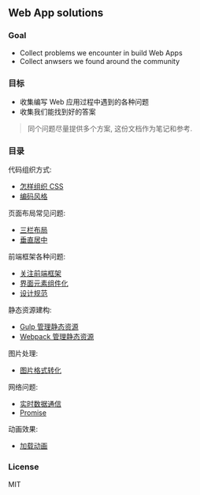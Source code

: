 
Web App solutions
----

### Goal

* Collect problems we encounter in build Web Apps
* Collect anwsers we found around the community

### 目标

* 收集编写 Web 应用过程中遇到的各种问题
* 收集我们能找到好的答案

> 同个问题尽量提供多个方案, 这份文档作为笔记和参考.

### 目录

代码组织方式:

* [怎样组织 CSS](./cases/css-managing.md)
* [编码风格](./cases/coding-style.md)

页面布局常见问题:

* [三栏布局](./cases/layout.md)
* [垂直居中](./cases/layout.md#centered-vertically)


前端框架各种问题:

* [关注前端框架](./cases/mvc.md)
* [界面元素组件化](./cases/ui-components.md)
* [设计规范](./cases/design-guidelines.md)

静态资源建构:

* [Gulp 管理静态资源](./cases/assets-building.md)
* [Webpack 管理静态资源](./cases/assets-building.md)

图片处理:

* [图片格式转化](./cases/images.md)

网络问题:

* [实时数据通信](./cases/websocket.md)
* [Promise](./cases/promise.md)

动画效果:

* [加载动画](./cases/loading.md)

### License

MIT
